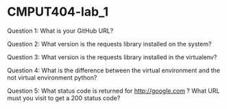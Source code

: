 # CMPUT404-lab_1

Question 1: What is your GitHub URL?

Question 2: What version is the requests library installed on the system?

Question 3: What version is the requests library installed in the virtualenv?

Question 4: What is the difference between the virtual environment and the not virtual environment python?

Question 5: What status code is returned for http://google.com ? What URL must you visit to get a 200 status code?
